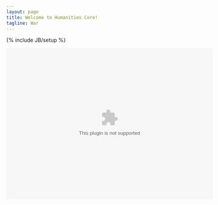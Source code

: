 ```yaml
---
layout: page
title: Welcome to Humanities Core!
tagline: War
---
```

{% include JB/setup %}


<embed width="550" height="400" src="2011.swf"> 

